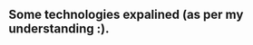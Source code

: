 Some technologies expalined (as per my understanding :).
--------------------------------------------------------
